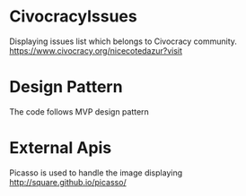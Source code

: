 # CivocracyIssues
Displaying issues list which belongs to Civocracy community.
https://www.civocracy.org/nicecotedazur?visit 

# Design Pattern
The code follows MVP design pattern

# External Apis
Picasso is used to handle the image displaying
http://square.github.io/picasso/

